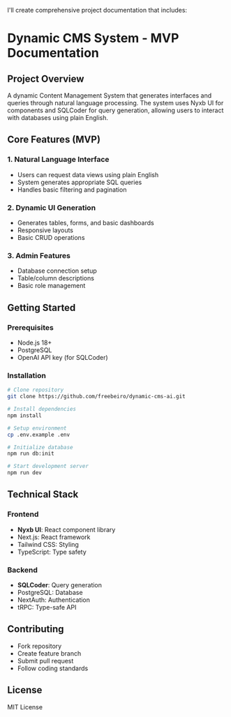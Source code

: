 I'll create comprehensive project documentation that includes:

# Dynamic CMS System - MVP Documentation

## Project Overview
A dynamic Content Management System that generates interfaces and queries through natural language processing. The system uses Nyxb UI for components and SQLCoder for query generation, allowing users to interact with databases using plain English.

## Core Features (MVP)

### 1. Natural Language Interface
- Users can request data views using plain English
- System generates appropriate SQL queries
- Handles basic filtering and pagination

### 2. Dynamic UI Generation
- Generates tables, forms, and basic dashboards
- Responsive layouts
- Basic CRUD operations

### 3. Admin Features
- Database connection setup
- Table/column descriptions
- Basic role management

## Getting Started

### Prerequisites
- Node.js 18+
- PostgreSQL
- OpenAI API key (for SQLCoder)

### Installation
```bash
# Clone repository
git clone https://github.com/freebeiro/dynamic-cms-ai.git

# Install dependencies
npm install

# Setup environment
cp .env.example .env

# Initialize database
npm run db:init

# Start development server
npm run dev
```

## Technical Stack

### Frontend
- **Nyxb UI**: React component library
- Next.js: React framework
- Tailwind CSS: Styling
- TypeScript: Type safety

### Backend
- **SQLCoder**: Query generation
- PostgreSQL: Database
- NextAuth: Authentication
- tRPC: Type-safe API

## Contributing
- Fork repository
- Create feature branch
- Submit pull request
- Follow coding standards

## License
MIT License